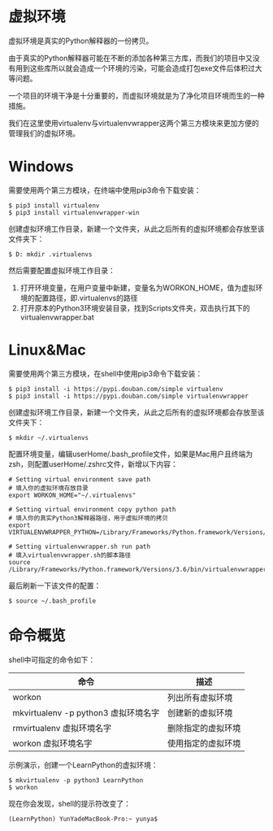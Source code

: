 # 虚拟环境

虚拟环境是真实的Python解释器的一份拷贝。

由于真实的Python解释器可能在不断的添加各种第三方库，而我们的项目中又没有用到这些库所以就会造成一个环境的污染，可能会造成打包exe文件后体积过大等问题。

一个项目的环境干净是十分重要的，而虚拟环境就是为了净化项目环境而生的一种措施。

我们在这里使用virtualenv与virtualenvwrapper这两个第三方模块来更加方便的管理我们的虚拟环境。



# Windows

需要使用两个第三方模块，在终端中使用pip3命令下载安装：

```
$ pip3 install virtualenv
$ pip3 install virtualenvwrapper-win
```

创建虚拟环境工作目录，新建一个文件夹，从此之后所有的虚拟环境都会存放至该文件夹下：

```
$ D: mkdir .virtualenvs
```

然后需要配置虚拟环境工作目录：

1. 打开环境变量，在用户变量中新建，变量名为WORKON_HOME，值为虚拟环境的配置路径，即.virtualenvs的路径
2. 打开原本的Python3环境安装目录，找到Scripts文件夹，双击执行其下的virtualenvwrapper.bat



# Linux&Mac

需要使用两个第三方模块，在shell中使用pip3命令下载安装：

```
$ pip3 install -i https://pypi.douban.com/simple virtualenv
$ pip3 install -i https://pypi.douban.com/simple virtualenvwrapper
```

创建虚拟环境工作目录，新建一个文件夹，从此之后所有的虚拟环境都会存放至该文件夹下：

```
$ mkdir ~/.virtualenvs
```

配置环境变量，编辑userHome/.bash_profile文件，如果是Mac用户且终端为zsh，则配置userHome/.zshrc文件，新增以下内容：

```
# Setting virtual environment save path 
# 填入你的虚拟环境存放目录
export WORKON_HOME="~/.virtualenvs" 

# Setting virtual environment copy python path
# 填入你的真实Python3解释器路径，用于虚拟环境的拷贝
export VIRTUALENVWRAPPER_PYTHON=/Library/Frameworks/Python.framework/Versions/3.6/bin/python3.6

# Setting virtualenvwrapper.sh run path
# 填入virtualenvwrapper.sh的脚本路径
source /Library/Frameworks/Python.framework/Versions/3.6/bin/virtualenvwrapper.sh                                                               
```

最后刷新一下该文件的配置：

```
$ source ~/.bash_profile
```



# 命令概览

shell中可指定的命令如下：

| 命令                                 | 描述               |
| ------------------------------------ | ------------------ |
| workon                               | 列出所有虚拟环境   |
| mkvirtualenv -p python3 虚拟环境名字 | 创建新的虚拟环境   |
| rmvirtualenv 虚拟环境名字            | 删除指定的虚拟环境 |
| workon 虚拟环境名字                  | 使用指定的虚拟环境 |

示例演示，创建一个LearnPython的虚拟环境：

```
$ mkvirtualenv -p python3 LearnPython
$ workon
```

现在你会发现，shell的提示符改变了：

```
(LearnPython) YunYadeMacBook-Pro:~ yunya$
```

